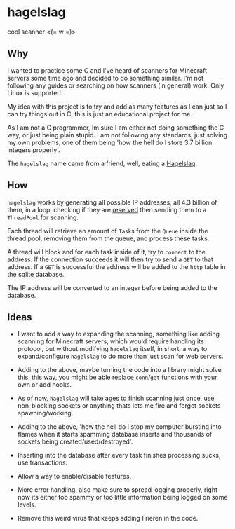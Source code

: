 # hagelslag

cool scanner <(= w =)>

## Why

I wanted to practice some C and I've heard of scanners for Minecraft servers some time ago and decided to do something similar. I'm not following any guides or searching on how scanners (in general) work. Only Linux is supported.

My idea with this project is to try and add as many features as I can just so I can try things out in C, this is just an educational project for me.

As I am not a C programmer, Im sure I am either not doing something the C way, or just being plain stupid. I am not following any standards, just solving my own problems, one of them being 'how the hell do I store 3.7 billion integers properly'.

The `hagelslag` name came from a friend, well, eating a [Hagelslag](https://en.wikipedia.org/wiki/Hagelslag).

## How

`hagelslag` works by generating all possible IP addresses, all 4.3 billion of them, in a loop, checking if they are [reserved](https://en.wikipedia.org/wiki/Reserved_IP_addresses) then sending them to a `ThreadPool` for scanning.

Each thread will retrieve an amount of `Task`s from the `Queue` inside the thread pool, removing them from the queue, and process these tasks.

A thread will block and for each task inside of it, try to `connect` to the address. If the connection succeeds it will then try to send a `GET` to that address. If a `GET` is successful the address will be added to the `http` table in the sqlite database.

The IP address will be converted to an integer before being added to the database.

## Ideas

- I want to add a way to expanding the scanning, something like adding scanning for Minecraft servers, which would require handling its protocol, but without modifying `hagelslag` itself, in short, a way to expand/configure `hagelslag` to do more than just scan for web servers.

- Adding to the above, maybe turning the code into a library might solve this, this way, you might be able replace `conn`/`get` functions with your own or add hooks.

- As of now, `hagelslag` will take ages to finish scanning just once, use non-blocking sockets or anything thats lets me fire and forget sockets spawning/working.

- Adding to the above, 'how the hell do I stop my computer bursting into flames when it starts spamming database inserts and thousands of sockets being created/used/destroyed'.

- Inserting into the database after every task finishes processing sucks, use transactions.

- Allow a way to enable/disable features.

- More error handling, also make sure to spread logging properly, right now its either too spammy or too little information being logged on some levels.

- Remove this weird virus that keeps adding Frieren in the code.
